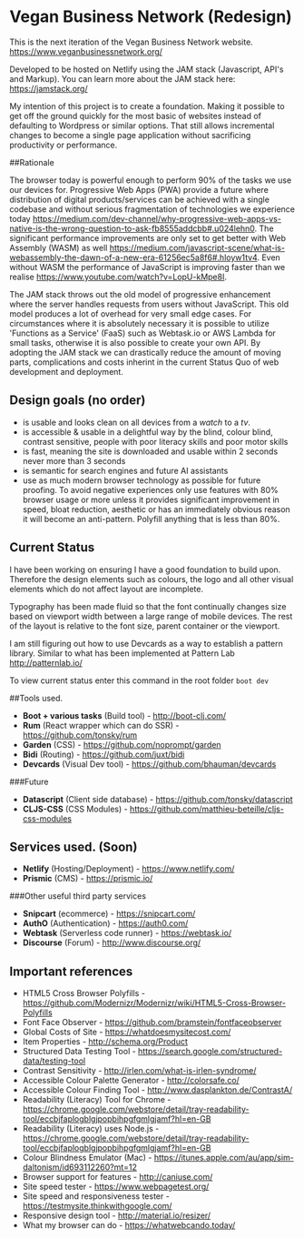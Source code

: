 # Vegan Business Network (Redesign)
This is the next iteration of the Vegan Business Network website. https://www.veganbusinessnetwork.org/

Developed to be hosted on Netlify using the JAM stack (Javascript, API's and Markup).
You can learn more about the JAM stack here: https://jamstack.org/

My intention of this project is to create a foundation. Making it possible to get off the ground quickly for the most basic of websites instead of defaulting to Wordpress or similar options. That still allows incremental changes to become a single page application without sacrificing productivity or performance.

##Rationale 

The browser today is powerful enough to perform 90% of the tasks we use our devices for. Progressive Web Apps (PWA) provide a future where distribution of digital products/services can be achieved with a single codebase and without serious fragmentation of technologies we experience today https://medium.com/dev-channel/why-progressive-web-apps-vs-native-is-the-wrong-question-to-ask-fb8555addcbb#.u024lehn0. The significant performance improvements are only set to get better with Web Assembly (WASM) as well https://medium.com/javascript-scene/what-is-webassembly-the-dawn-of-a-new-era-61256ec5a8f6#.hloyw1tv4. Even without WASM the performance of JavaScript is improving faster than we realise https://www.youtube.com/watch?v=LopU-kMpe8I. 

The JAM stack throws out the old model of progressive enhancement where the server handles requests from users without JavaScript. This old model produces a lot of overhead for very small edge cases. For circumstances where it is absolutely necessary it is possible to utilize 'Functions as a Service' (FaaS) such as Webtask.io or AWS Lambda for small tasks, otherwise it is also possible to create your own API. By adopting the JAM stack we can drastically reduce the amount of moving parts, complications and costs inherint in the current Status Quo of web development and deployment.


## Design goals (no order)
* is usable and looks clean on all devices from a _watch_ to a _tv_. 
* is accessible & usable in a delightful way by the blind, colour blind, contrast sensitive, people with poor literacy skills and poor motor skills
* is fast, meaning the site is downloaded and usable within 2 seconds never more than 3 seconds
* is semantic for search engines and future AI assistants
* use as much modern browser technology as possible for future proofing. To avoid negative experiences only use features with 80% browser usage or more unless it provides significant improvement in speed, bloat reduction, aesthetic or has an immediately obvious reason it will become an anti-pattern. Polyfill anything that is less than 80%.


## Current Status

I have been working on ensuring I have a good foundation to build upon. Therefore the design elements such as colours, the logo and all other visual elements which do not affect layout are incomplete.

Typography has been made fluid so that the font continually changes size based on viewport width between a large range of mobile devices. The rest of the layout is relative to the font size, parent container or the viewport.

I am still figuring out how to use Devcards as a way to establish a pattern library. Similar to what has been implemented at Pattern Lab http://patternlab.io/

To view current status enter this command in the root folder `boot dev`

##Tools used.

* **Boot + various tasks** (Build tool) - http://boot-clj.com/
* **Rum** (React wrapper which can do SSR) - https://github.com/tonsky/rum
* **Garden** (CSS) - https://github.com/noprompt/garden
* **Bidi** (Routing) - https://github.com/juxt/bidi
* **Devcards** (Visual Dev tool) - https://github.com/bhauman/devcards

###Future
* **Datascript** (Client side database) - https://github.com/tonsky/datascript
* **CLJS-CSS** (CSS Modules) - https://github.com/matthieu-beteille/cljs-css-modules

## Services used. (Soon)

* **Netlify** (Hosting/Deployment) - https://www.netlify.com/
* **Prismic** (CMS) - https://prismic.io/

###Other useful third party services

* **Snipcart** (ecommerce) - https://snipcart.com/
* **AuthO** (Authentication) - https://auth0.com/
* **Webtask** (Serverless code runner) - https://webtask.io/
* **Discourse** (Forum) - http://www.discourse.org/


## Important references

* HTML5 Cross Browser Polyfills - https://github.com/Modernizr/Modernizr/wiki/HTML5-Cross-Browser-Polyfills
* Font Face Observer - https://github.com/bramstein/fontfaceobserver
* Global Costs of Site - https://whatdoesmysitecost.com/
* Item Properties - http://schema.org/Product
* Structured Data Testing Tool - https://search.google.com/structured-data/testing-tool
* Contrast Sensitivity - http://irlen.com/what-is-irlen-syndrome/
* Accessible Colour Palette Generator - http://colorsafe.co/
* Accessible Colour Finding Tool - http://www.dasplankton.de/ContrastA/
* Readability (Literacy) Tool for Chrome - https://chrome.google.com/webstore/detail/tray-readability-tool/eccbjfaplogblgjpopbihpgfgmlgjamf?hl=en-GB
* Readability (Literacy) uses Node.js - https://chrome.google.com/webstore/detail/tray-readability-tool/eccbjfaplogblgjpopbihpgfgmlgjamf?hl=en-GB
* Colour Blindness Emulator (Mac) - https://itunes.apple.com/au/app/sim-daltonism/id693112260?mt=12
* Browser support for features - http://caniuse.com/
* Site speed tester - https://www.webpagetest.org/
* Site speed and responsiveness tester - https://testmysite.thinkwithgoogle.com/
* Responsive design tool - http://material.io/resizer/
* What my browser can do - https://whatwebcando.today/








